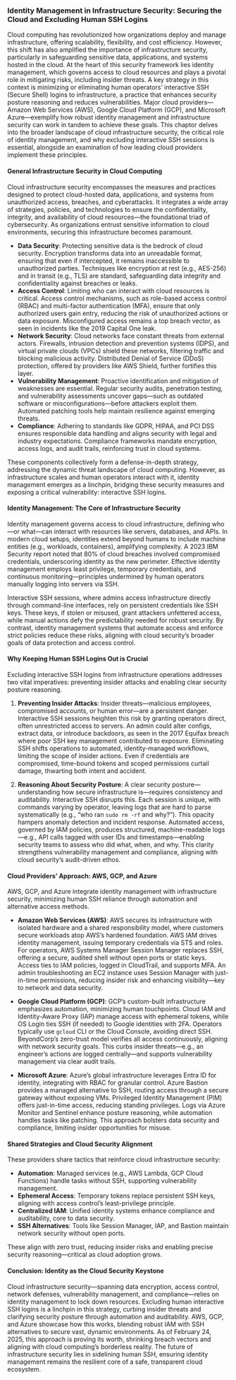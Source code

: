 ### Identity Management in Infrastructure Security: Securing the Cloud and Excluding Human SSH Logins

Cloud computing has revolutionized how organizations deploy and manage infrastructure, offering scalability, flexibility, and cost efficiency. However, this shift has also amplified the importance of infrastructure security, particularly in safeguarding sensitive data, applications, and systems hosted in the cloud. At the heart of this security framework lies identity management, which governs access to cloud resources and plays a pivotal role in mitigating risks, including insider threats. A key strategy in this context is minimizing or eliminating human operators’ interactive SSH (Secure Shell) logins to infrastructure, a practice that enhances security posture reasoning and reduces vulnerabilities. Major cloud providers—Amazon Web Services (AWS), Google Cloud Platform (GCP), and Microsoft Azure—exemplify how robust identity management and infrastructure security can work in tandem to achieve these goals. This chaptor delves into the broader landscape of cloud infrastructure security, the critical role of identity management, and why excluding interactive SSH sessions is essential, alongside an examination of how leading cloud providers implement these principles.

#### General Infrastructure Security in Cloud Computing

Cloud infrastructure security encompasses the measures and practices designed to protect cloud-hosted data, applications, and systems from unauthorized access, breaches, and cyberattacks. It integrates a wide array of strategies, policies, and technologies to ensure the confidentiality, integrity, and availability of cloud resources—the foundational triad of cybersecurity. As organizations entrust sensitive information to cloud environments, securing this infrastructure becomes paramount.

- **Data Security**: Protecting sensitive data is the bedrock of cloud security. Encryption transforms data into an unreadable format, ensuring that even if intercepted, it remains inaccessible to unauthorized parties. Techniques like encryption at rest (e.g., AES-256) and in transit (e.g., TLS) are standard, safeguarding data integrity and confidentiality against breaches or leaks.
- **Access Control**: Limiting who can interact with cloud resources is critical. Access control mechanisms, such as role-based access control (RBAC) and multi-factor authentication (MFA), ensure that only authorized users gain entry, reducing the risk of unauthorized actions or data exposure. Misconfigured access remains a top breach vector, as seen in incidents like the 2019 Capital One leak.
- **Network Security**: Cloud networks face constant threats from external actors. Firewalls, intrusion detection and prevention systems (IDPS), and virtual private clouds (VPCs) shield these networks, filtering traffic and blocking malicious activity. Distributed Denial of Service (DDoS) protection, offered by providers like AWS Shield, further fortifies this layer.
- **Vulnerability Management**: Proactive identification and mitigation of weaknesses are essential. Regular security audits, penetration testing, and vulnerability assessments uncover gaps—such as outdated software or misconfigurations—before attackers exploit them. Automated patching tools help maintain resilience against emerging threats.
- **Compliance**: Adhering to standards like GDPR, HIPAA, and PCI DSS ensures responsible data handling and aligns security with legal and industry expectations. Compliance frameworks mandate encryption, access logs, and audit trails, reinforcing trust in cloud systems.

These components collectively form a defense-in-depth strategy, addressing the dynamic threat landscape of cloud computing. However, as infrastructure scales and human operators interact with it, identity management emerges as a linchpin, bridging these security measures and exposing a critical vulnerability: interactive SSH logins.

#### Identity Management: The Core of Infrastructure Security

Identity management governs access to cloud infrastructure, defining who—or what—can interact with resources like servers, databases, and APIs. In modern cloud setups, identities extend beyond humans to include machine entities (e.g., workloads, containers), amplifying complexity. A 2023 IBM Security report noted that 80% of cloud breaches involved compromised credentials, underscoring identity as the new perimeter. Effective identity management employs least privilege, temporary credentials, and continuous monitoring—principles undermined by human operators manually logging into servers via SSH.

Interactive SSH sessions, where admins access infrastructure directly through command-line interfaces, rely on persistent credentials like SSH keys. These keys, if stolen or misused, grant attackers unfettered access, while manual actions defy the predictability needed for robust security. By contrast, identity management systems that automate access and enforce strict policies reduce these risks, aligning with cloud security’s broader goals of data protection and access control.

#### Why Keeping Human SSH Logins Out is Crucial

Excluding interactive SSH logins from infrastructure operations addresses two vital imperatives: preventing insider attacks and enabling clear security posture reasoning.

1. **Preventing Insider Attacks**: Insider threats—malicious employees, compromised accounts, or human error—are a persistent danger. Interactive SSH sessions heighten this risk by granting operators direct, often unrestricted access to servers. An admin could alter configs, extract data, or introduce backdoors, as seen in the 2017 Equifax breach where poor SSH key management contributed to exposure. Eliminating SSH shifts operations to automated, identity-managed workflows, limiting the scope of insider actions. Even if credentials are compromised, time-bound tokens and scoped permissions curtail damage, thwarting both intent and accident.

2. **Reasoning About Security Posture**: A clear security posture—understanding how secure infrastructure is—requires consistency and auditability. Interactive SSH disrupts this. Each session is unique, with commands varying by operator, leaving logs that are hard to parse systematically (e.g., “who ran `sudo rm -rf` and why?”). This opacity hampers anomaly detection and incident response. Automated access, governed by IAM policies, produces structured, machine-readable logs—e.g., API calls tagged with user IDs and timestamps—enabling security teams to assess who did what, when, and why. This clarity strengthens vulnerability management and compliance, aligning with cloud security’s audit-driven ethos.

#### Cloud Providers’ Approach: AWS, GCP, and Azure

AWS, GCP, and Azure integrate identity management with infrastructure security, minimizing human SSH reliance through automation and alternative access methods.

- **Amazon Web Services (AWS)**: AWS secures its infrastructure with isolated hardware and a shared responsibility model, where customers secure workloads atop AWS’s hardened foundation. AWS IAM drives identity management, issuing temporary credentials via STS and roles. For operators, AWS Systems Manager Session Manager replaces SSH, offering a secure, audited shell without open ports or static keys. Access ties to IAM policies, logged in CloudTrail, and supports MFA. An admin troubleshooting an EC2 instance uses Session Manager with just-in-time permissions, reducing insider risk and enhancing visibility—key to network and data security.

- **Google Cloud Platform (GCP)**: GCP’s custom-built infrastructure emphasizes automation, minimizing human touchpoints. Cloud IAM and Identity-Aware Proxy (IAP) manage access with ephemeral tokens, while OS Login ties SSH (if needed) to Google identities with 2FA. Operators typically use `gcloud` CLI or the Cloud Console, avoiding direct SSH. BeyondCorp’s zero-trust model verifies all access continuously, aligning with network security goals. This curbs insider threats—e.g., an engineer’s actions are logged centrally—and supports vulnerability management via clear audit trails.

- **Microsoft Azure**: Azure’s global infrastructure leverages Entra ID for identity, integrating with RBAC for granular control. Azure Bastion provides a managed alternative to SSH, routing access through a secure gateway without exposing VMs. Privileged Identity Management (PIM) offers just-in-time access, reducing standing privileges. Logs via Azure Monitor and Sentinel enhance posture reasoning, while automation handles tasks like patching. This approach bolsters data security and compliance, limiting insider opportunities for misuse.

#### Shared Strategies and Cloud Security Alignment

These providers share tactics that reinforce cloud infrastructure security:
- **Automation**: Managed services (e.g., AWS Lambda, GCP Cloud Functions) handle tasks without SSH, supporting vulnerability management.
- **Ephemeral Access**: Temporary tokens replace persistent SSH keys, aligning with access control’s least-privilege principle.
- **Centralized IAM**: Unified identity systems enhance compliance and auditability, core to data security.
- **SSH Alternatives**: Tools like Session Manager, IAP, and Bastion maintain network security without open ports.

These align with zero trust, reducing insider risks and enabling precise security reasoning—critical as cloud adoption grows.

#### Conclusion: Identity as the Cloud Security Keystone

Cloud infrastructure security—spanning data encryption, access control, network defenses, vulnerability management, and compliance—relies on identity management to lock down resources. Excluding human interactive SSH logins is a linchpin in this strategy, curbing insider threats and clarifying security posture through automation and auditability. AWS, GCP, and Azure showcase how this works, blending robust IAM with SSH alternatives to secure vast, dynamic environments. As of February 24, 2025, this approach is proving its worth, shrinking breach vectors and aligning with cloud computing’s borderless reality. The future of infrastructure security lies in sidelining human SSH, ensuring identity management remains the resilient core of a safe, transparent cloud ecosystem.